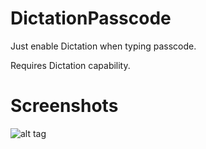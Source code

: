 DictationPasscode
==========

Just enable Dictation when typing passcode.

Requires Dictation capability.

Screenshots
==========

![alt tag](https://raw.github.com/PoomSmart/DictationPasscode/master/SS.PNG)
